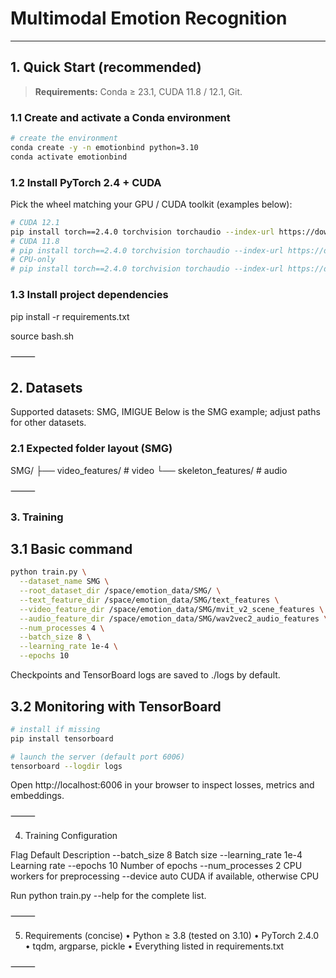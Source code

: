 # Multimodal Emotion Recognition

---

## 1. Quick Start (recommended)

> **Requirements:** Conda ≥ 23.1, CUDA 11.8 / 12.1, Git.

### 1.1 Create and activate a Conda environment

```bash
# create the environment
conda create -y -n emotionbind python=3.10
conda activate emotionbind
```

### 1.2 Install PyTorch 2.4 + CUDA

Pick the wheel matching your GPU / CUDA toolkit (examples below):

```bash
# CUDA 12.1
pip install torch==2.4.0 torchvision torchaudio --index-url https://download.pytorch.org/whl/cu121
# CUDA 11.8
# pip install torch==2.4.0 torchvision torchaudio --index-url https://download.pytorch.org/whl/cu118
# CPU-only
# pip install torch==2.4.0 torchvision torchaudio --index-url https://download.pytorch.org/whl/cpu
```


### 1.3 Install project dependencies

pip install -r requirements.txt

source bash.sh


⸻

## 2. Datasets

Supported datasets: SMG, IMIGUE
Below is the SMG example; adjust paths for other datasets.

### 2.1 Expected folder layout (SMG)

SMG/
├── video_features/        # video
└── skeleton_features/       # audio


⸻

### 3. Training

## 3.1 Basic command

```bash
python train.py \
  --dataset_name SMG \
  --root_dataset_dir /space/emotion_data/SMG/ \
  --text_feature_dir /space/emotion_data/SMG/text_features \
  --video_feature_dir /space/emotion_data/SMG/mvit_v2_scene_features \
  --audio_feature_dir /space/emotion_data/SMG/wav2vec2_audio_features \
  --num_processes 4 \
  --batch_size 8 \
  --learning_rate 1e-4 \
  --epochs 10
```

Checkpoints and TensorBoard logs are saved to ./logs by default.

## 3.2 Monitoring with TensorBoard

```bash
# install if missing
pip install tensorboard

# launch the server (default port 6006)
tensorboard --logdir logs
```

Open http://localhost:6006 in your browser to inspect losses, metrics and embeddings.

⸻

4. Training Configuration

Flag	Default	Description
--batch_size	8	Batch size
--learning_rate	1e-4	Learning rate
--epochs	10	Number of epochs
--num_processes	2	CPU workers for preprocessing
--device	auto	CUDA if available, otherwise CPU

Run python train.py --help for the complete list.

⸻

5. Requirements (concise)
	•	Python ≥ 3.8 (tested on 3.10)
	•	PyTorch 2.4.0
	•	tqdm, argparse, pickle
	•	Everything listed in requirements.txt

⸻

